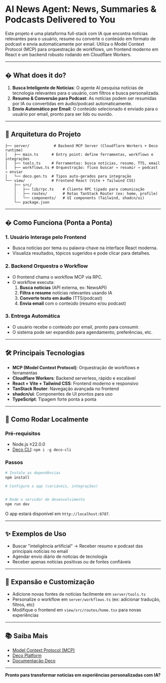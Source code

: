 # AI News Agent: News, Summaries & Podcasts Delivered to You

Este projeto é uma plataforma full-stack com IA que encontra notícias relevantes para o usuário, resume ou converte o conteúdo em formato de podcast e envia automaticamente por email. Utiliza o Model Context Protocol (MCP) para orquestração de workflows, um frontend moderno em React e um backend robusto rodando em Cloudflare Workers.

---

## � What does it do?

1. **Busca Inteligente de Notícias**: O agente AI pesquisa notícias de tecnologia relevantes para o usuário, com filtros e busca personalizada.
2. **Resumo & Conversão para Podcast**: As notícias podem ser resumidas por IA ou convertidas em áudio/podcast automaticamente.
3. **Envio Automático por Email**: O conteúdo selecionado é enviado para o usuário por email, pronto para ser lido ou ouvido.

---

## 🧩 Arquitetura do Projeto

```
├── server/           # Backend MCP Server (Cloudflare Workers + Deco runtime)
│   ├── main.ts      # Entry point: define ferramentas, workflows e integrações
│   ├── tools.ts     # Ferramentas: busca notícias, resumo, TTS, email
│   ├── workflows.ts # Orquestração: fluxo buscar → resumir → podcast → enviar
│   └── deco.gen.ts  # Tipos auto-gerados para integração
└── view/            # Frontend React (Vite + Tailwind CSS)
    ├── src/
    │   ├── lib/rpc.ts    # Cliente RPC tipado para comunicação
    │   ├── routes/       # Rotas TanStack Router (ex: home, profile)
    │   └── components/   # UI components (Tailwind, shadcn/ui)
    └── package.json
```

---

## � Como Funciona (Ponta a Ponta)

### 1. Usuário Interage pelo Frontend

- Busca notícias por tema ou palavra-chave na interface React moderna.
- Visualiza resultados, tópicos sugeridos e pode clicar para detalhes.

### 2. Backend Orquestra o Workflow

- O frontend chama o workflow MCP via RPC.
- O workflow executa:
  1. **Busca notícias** (API externa, ex: NewsAPI)
  2. **Filtra e resume** notícias relevantes usando IA
  3. **Converte texto em áudio** (TTS/podcast)
  4. **Envia email** com o conteúdo (resumo e/ou podcast)

### 3. Entrega Automática

- O usuário recebe o conteúdo por email, pronto para consumir.
- O sistema pode ser expandido para agendamento, preferências, etc.

---

## 🛠️ Principais Tecnologias

- **MCP (Model Context Protocol)**: Orquestração de workflows e ferramentas
- **Cloudflare Workers**: Backend serverless, rápido e escalável
- **React + Vite + Tailwind CSS**: Frontend moderno e responsivo
- **TanStack Router**: Navegação avançada no frontend
- **shadcn/ui**: Componentes de UI prontos para uso
- **TypeScript**: Tipagem forte ponta a ponta

---

## 🚀 Como Rodar Localmente

### Pré-requisitos

- Node.js ≥22.0.0
- [Deco CLI](https://deco.chat): `npm i -g deco-cli`

### Passos

```bash
# Instale as dependências
npm install

# Configure o app (variáveis, integrações)


# Rode o servidor de desenvolvimento
npm run dev
```

O app estará disponível em `http://localhost:8787`.

---

## ✨ Exemplos de Uso

- Buscar "inteligência artificial" → Receber resumo e podcast das principais notícias no email
- Agendar envio diário de notícias de tecnologia
- Receber apenas notícias positivas ou de fontes confiáveis

---

## 📖 Expansão e Customização

- Adicione novas fontes de notícias facilmente em `server/tools.ts`
- Personalize o workflow em `server/workflows.ts` (ex: adicionar tradução, filtros, etc)
- Modifique o frontend em `view/src/routes/home.tsx` para novas experiências

---

## 📚 Saiba Mais

- [Model Context Protocol (MCP)](https://spec.modelcontextprotocol.io/)
- [Deco Platform](https://deco.chat/about)
- [Documentação Deco](https://docs.deco.page)

---

**Pronto para transformar notícias em experiências personalizadas com IA?**
